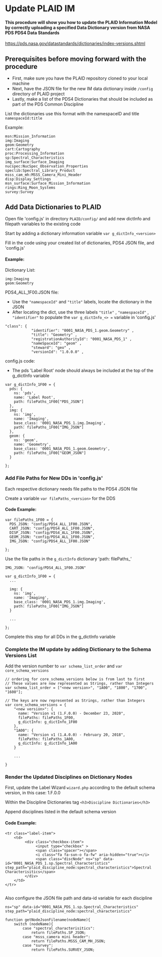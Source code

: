 # Update PLAID IM

#### This procedure will show you how to update the PLAID Information Model by correctly uploading a specified Data Dictionary version from NASA PDS PDS4 Data Standards 

https://pds.nasa.gov/datastandards/dictionaries/index-versions.shtml

## Prerequisites before moving forward with the procedure

* First, make sure you have the PLAID repository cloned to your local machine
* Next, have the JSON file for the new IM data dictionary inside `/config` directory of PLAID project
* Lastly, make a list of the PDS4 Dictionaries that should be included as part of the PDS Common Discipline


List the dictionaries use this format with the namespaceID and title `namespaceId:title`

Example:

```
msn:Mission_Information
img:Imaging
geom:Geometry
cart:Cartography
proc:Processing_Information
sp:Spectral_Characteristics
img_surface:Surface_Imaging
nucspec:NucSpec_Observation_Properties
speclib:Spectral_Library_Product
msss_cam_mh:MSSS_Camera_Mini_Header
disp:Display_Settings
msn_surface:Surface_Mission_Information
rings:Ring_Moon_Systems
survey:Survey
```


## Add Data Dictionaries to PLAID

Open file 'config.js' in directory `PLAID/config/` and add new dictInfo and filepath variables to the existing code

Start by adding a dictionary information variable `var g_dictInfo_<version>`

Fill in the code using your created list of dictionaries, PDS4 JSON file, and 'config.js'

#### Example:

Dictionary List:

```
img:Imaging
geom:Geometry
```

PDS4_ALL_1F00.JSON file:
* Use the `"namespaceId"` and `"title"` labels, locate the dictionary in the JSON
* After locating the dict, use the three labels `"title"` , `"namespaceId"` , `"identifier"` to populate the `var g_dictInfo_<> =` variable in 'config.js'

```
"class": {
            "identifier": "0001_NASA_PDS_1.geom.Geometry" ,
            "title": "Geometry" ,
            "registrationAuthorityId": "0001_NASA_PDS_1" ,
            "nameSpaceId": "geom" ,
            "steward": "geo" ,
            "versionId": "1.0.0.0" ,

```

config.js code:
* The pds 'Label Root' node should always be included at the top of the g_dictInfo variable
```
var g_dictInfo_1F00 = {
  pds: {
    ns: 'pds',
    name: 'Label Root',
    path: filePaths_1F00["PDS_JSON"]
  },
  img: {
    ns: 'img',
    name: 'Imaging',
    base_class: '0001_NASA_PDS_1.img.Imaging',
    path: filePaths_1F00["IMG_JSON"]
  },
  geom: {
    ns: 'geom',
    name: 'Geometry',
    base_class: '0001_NASA_PDS_1.geom.Geometry',
    path: filePaths_1F00["GEOM_JSON"]
  }
    
};

```

### Add File Paths for New DDs in 'config.js'

Each respective dictionary needs file paths to the PDS4 JSON file

Create a variable `var filePaths_<version>` for the DDS

#### Code Example:

```
var filePaths_1F00 = {
  PDS_JSON: "config/PDS4_ALL_1F00.JSON",
  CART_JSON: "config/PDS4_ALL_1F00.JSON",
  DISP_JSON: "config/PDS4_ALL_1F00.JSON",
  GEOM_JSON: "config/PDS4_ALL_1F00.JSON",
  IMG_JSON: "config/PDS4_ALL_1F00.JSON"
  
};

```

Use the file paths in the `g_dictInfo` dictionary 'path: filePaths_'

`IMG_JSON: "config/PDS4_ALL_1F00.JSON"`

```
var g_dictInfo_1F00 = {
  ...
  
  img: {
    ns: 'img',
    name: 'Imaging',
    base_class: '0001_NASA_PDS_1.img.Imaging',
    path: filePaths_1F00["IMG_JSON"]
  }
  
  ...

};

```

Complete this step for all DDs in the g_dictInfo variable

### Complete the IM update by adding Dictionary to the Schema Versions List

Add the version number to `var schema_list_order` and `var core_schema_versions`

```
// ordering for core_schema_versions below is from last to first
// These values are now represented as Strings, rather than Integers
var schema_list_order = ["<new version>", "1A00", "1800", "1700", "1600"];

// The keys are now represented as Strings, rather than Integers
var core_schema_versions = {
    "<new version>": {
      name: "Version v1 (1.F.0.0) - December 23, 2020",
      filePaths: filePaths_1F00,
      g_dictInfo: g_dictInfo_1F00
    },
    "1A00": {
      name: "Version v1 (1.A.0.0) - February 20, 2018",
      filePaths: filePaths_1A00,
      g_dictInfo: g_dictInfo_1A00
    }
    
    ...
    
}

```


### Render the Updated Disciplines on Dictionary Nodes

First, update the Label Wizard `wizard.php` according to the default schema version, in this case: 1.F.0.0

Within the Discipline Dictionaries tag `<h3>Discipline Dictionaries</h3>`

Append disciplines listed in the default schema version

#### Code Example:

```
<tr class="label-item">
    <td>
         <div class="checkbox-item">
              <input type="checkbox" >
              <span class="spacer"></span>
              <i class="fa fa-sun-o fa-fw" aria-hidden="true"></i>
              <span class="discNode" ns="sp" data-id="0001_NASA_PDS_1.sp.Spectral_Characteristics" step_path="plaid_discipline_node:spectral_characteristics">Spectral Characterisitics</span>
         </div>
    </td>
</tr>


```

Also configure the JSON file path and data-id variable for each discipline


```
ns="sp" data-id="0001_NASA_PDS_1.sp.Spectral_Characteristics" step_path="plaid_discipline_node:spectral_characteristics"
```



```
function getNodeJsonFilename(nodeName){
    switch (nodeName){
        case "spectral_characterisitics":
            return filePaths.SP_JSON;
        case "msss_camera mini header":
            return filePaths.MSSS_CAM_MH_JSON;
        case "survey":
            return filePaths.SURVEY_JSON;


```